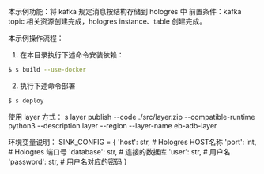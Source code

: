 本示例功能：将 kafka 规定消息按结构存储到 hologres 中
前置条件：kafka topic 相关资源创建完成，hologres instance、table 创建完成。

本示例操作流程：
1. 在本目录执行下述命令安装依赖：
```bash
$ s build --use-docker
```
2. 执行下述命令部署
```bash
$ s deploy
```


使用 layer 方式：
s layer publish --code ./src/layer.zip --compatible-runtime python3 --description layer --region <regionid>  --layer-name eb-adb-layer

环境变量说明：
SINK_CONFIG = {
    'host': str,        # Hologres HOST名称
    'port': int,        # Hologres 端口号
    'database': str,    # 连接的数据库
    'user': str,        # 用户名
    'password': str,    # 用户名对应的密码
}